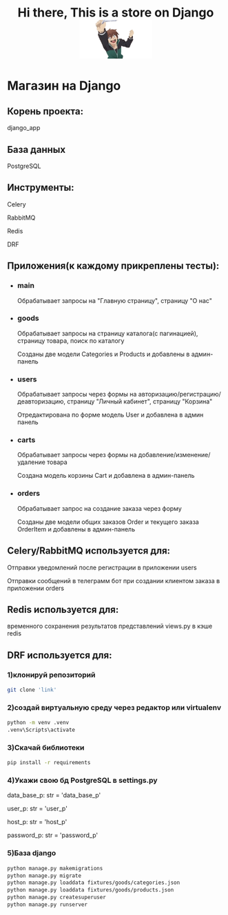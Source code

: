 <h1 align="center">Hi there, This is a store on Django
<img src="https://github.com/Yomorad/yomorad/blob/main/icons/pantsu-konosuba.gif" height="90"/></h1>

<h1>Магазин на Django</h1>

<h2>Корень проекта:</h2>
<p>django_app</p>

<h2>База данных</h2>
<p>PostgreSQL</p>

<h2>Инструменты:</h2>
<p>Celery</p>
<p>RabbitMQ</p>
<p>Redis</p>
<p>DRF</p>

<h2>Приложения(к каждому прикреплены тесты):</h2>
<ul class="list-style-type: disc">
    <li><h3>main</h3></li>
    <p>Обрабатывает запросы на "Главную страницу", страницу "О нас"</p>
    <li><h3>goods</h3></li>
    <p>Обрабатывает запросы на страницу каталога(с пагинацией), страницу товара, поиск по каталогу</p>
    <p>Созданы две модели Categories и Products и добавлены в админ-панель</p>   
    <li><h3>users</h3></li>
    <p>Обрабатывает запросы через формы на авторизацию/регистрацию/деавторизацию, страницу "Личный кабинет", страницу "Корзина"</p>
    <p>Отредактирована по форме модель User и добавлена в админ панель</p>   
    <li><h3>carts</h3></li>
    <p>Обрабатывает запросы через формы на добавление/изменение/удаление товара</p>
    <p>Создана модель корзины Cart и добавлена в админ-панель</p>   
    <li><h3>orders</h3></li>
    <p>Обрабатывает запрос на создание заказа через форму</p>
    <p>Созданы две модели общих заказов Order и текущего заказа OrderItem и добавлены в админ-панель</p>   
</ul>

<h2>Celery/RabbitMQ используется для:</h2>
<p>Отправки уведомлений после регистрации в приложении users</p>
<p>Отправки сообщений в телеграмм бот при создании клиентом заказа в приложении orders</p>

<h2>Redis используется для:</h2>
<p>временного сохранения результатов представлений views.py в кэше redis</p>

<h2>DRF используется для:</h2>
<p></p>

<h3>1)клонируй репозиторий</h3>

```bash
git clone 'link'
```

<h3>2)создай виртуальную среду через редактор или virtualenv</h3>

```bash
python -m venv .venv
.venv\Scripts\activate
```
<h3>3)Скачай библиотеки</h3>

```bash
pip install -r requirements
```
<h3>4)Укажи свою бд PostgreSQL в settings.py</h3>
<p>data_base_p: str = 'data_base_p'</p>
<p>user_p: str = 'user_p'</p>
<p>host_p: str = 'host_p'</p>
<p>password_p: str = 'password_p'</p>

<h3>5)База django</h3>

```bash
python manage.py makemigrations
python manage.py migrate
python manage.py loaddata fixtures/goods/categories.json
python manage.py loaddata fixtures/goods/products.json
python manage.py createsuperuser
python manage.py runserver
```

